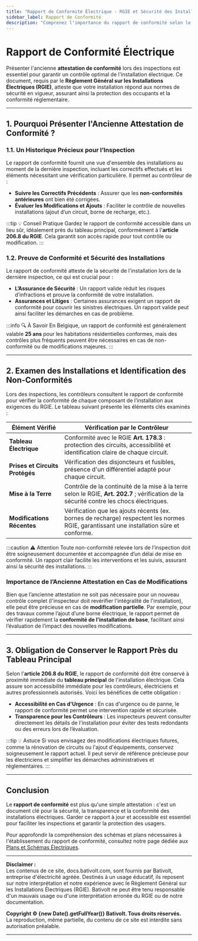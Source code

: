 ```yaml
---
title: "Rapport de Conformité Électrique - RGIE et Sécurité des Installations"
sidebar_label: Rapport de Conformité
description: "Comprenez l'importance du rapport de conformité selon le RGIE pour la sécurité des installations électriques en Belgique. Découvrez pourquoi conserver et présenter l'attestation est essentiel pour les inspections et modifications électriques."
---
```


# Rapport de Conformité Électrique

Présenter l'ancienne **attestation de conformité** lors des inspections est essentiel pour garantir un contrôle optimal de l'installation électrique. Ce document, requis par le **Règlement Général sur les Installations Électriques (RGIE)**, atteste que votre installation répond aux normes de sécurité en vigueur, assurant ainsi la protection des occupants et la conformité réglementaire.

---

## 1. Pourquoi Présenter l'Ancienne Attestation de Conformité ?

### 1.1. Un Historique Précieux pour l’Inspection

Le rapport de conformité fournit une vue d'ensemble des installations au moment de la dernière inspection, incluant les correctifs effectués et les éléments nécessitant une vérification particulière. Il permet au contrôleur de :

- **Suivre les Correctifs Précédents** : Assurer que les **non-conformités antérieures** ont bien été corrigées.
- **Évaluer les Modifications et Ajouts** : Faciliter le contrôle de nouvelles installations (ajout d’un circuit, borne de recharge, etc.).

:::tip 💡 Conseil Pratique
Gardez le rapport de conformité accessible dans un lieu sûr, idéalement près du tableau principal, conformément à l'**article 206.8 du RGIE**. Cela garantit son accès rapide pour tout contrôle ou modification.
:::

### 1.2. Preuve de Conformité et Sécurité des Installations

Le rapport de conformité atteste de la sécurité de l'installation lors de la dernière inspection, ce qui est crucial pour :

- **L’Assurance de Sécurité** : Un rapport valide réduit les risques d’infractions et prouve la conformité de votre installation.
- **Assurances et Litiges** : Certaines assurances exigent un rapport de conformité pour couvrir les sinistres électriques. Un rapport valide peut ainsi faciliter les démarches en cas de problème.

:::info 🔍 À Savoir
En Belgique, un rapport de conformité est généralement valable **25 ans** pour les habitations résidentielles conformes, mais des contrôles plus fréquents peuvent être nécessaires en cas de non-conformité ou de modifications majeures.
:::

---

## 2. Examen des Installations et Identification des Non-Conformités

Lors des inspections, les contrôleurs consultent le rapport de conformité pour vérifier la conformité de chaque composant de l’installation aux exigences du RGIE. Le tableau suivant présente les éléments clés examinés :

| **Élément Vérifié**               | **Vérification par le Contrôleur**                                                                                         |
|-----------------------------------|-----------------------------------------------------------------------------------------------------------------------------|
| **Tableau Électrique**            | Conformité avec le RGIE **Art. 178.3** : protection des circuits, accessibilité et identification claire de chaque circuit. |
| **Prises et Circuits Protégés**   | Vérification des disjoncteurs et fusibles, présence d'un différentiel adapté pour chaque circuit.                           |
| **Mise à la Terre**               | Contrôle de la continuité de la mise à la terre selon le RGIE, **Art. 202.7** ; vérification de la sécurité contre les chocs électriques. |
| **Modifications Récentes**        | Vérification que les ajouts récents (ex. bornes de recharge) respectent les normes RGIE, garantissant une installation sûre et conforme. |

:::caution ⚠️ Attention
Toute non-conformité relevée lors de l’inspection doit être soigneusement documentée et accompagnée d’un délai de mise en conformité. Un rapport clair facilite les interventions et les suivis, assurant ainsi la sécurité des installations.
:::

### Importance de l’Ancienne Attestation en Cas de Modifications

Bien que l’ancienne attestation ne soit pas nécessaire pour un nouveau contrôle complet (l'inspecteur doit revérifier l'intégralité de l'installation), elle peut être précieuse en cas de **modification partielle**. Par exemple, pour des travaux comme l’ajout d’une borne électrique, le rapport permet de vérifier rapidement la **conformité de l'installation de base**, facilitant ainsi l’évaluation de l’impact des nouvelles modifications.

---

## 3. Obligation de Conserver le Rapport Près du Tableau Principal

Selon l'**article 206.8 du RGIE**, le rapport de conformité doit être conservé à proximité immédiate du **tableau principal** de l'installation électrique. Cela assure son accessibilité immédiate pour les contrôleurs, électriciens et autres professionnels autorisés. Voici les bénéfices de cette obligation :

- **Accessibilité en Cas d'Urgence** : En cas d'urgence ou de panne, le rapport de conformité permet une intervention rapide et sécurisée.
- **Transparence pour les Contrôleurs** : Les inspecteurs peuvent consulter directement les détails de l'installation pour éviter des tests redondants ou des erreurs lors de l’évaluation.

:::tip 💡 Astuce
Si vous envisagez des modifications électriques futures, comme la rénovation de circuits ou l'ajout d'équipements, conservez soigneusement le rapport actuel. Il peut servir de référence précieuse pour les électriciens et simplifier les démarches administratives et réglementaires.
:::

---

## Conclusion

Le **rapport de conformité** est plus qu'une simple attestation : c'est un document clé pour la sécurité, la transparence et la conformité des installations électriques. Garder ce rapport à jour et accessible est essentiel pour faciliter les inspections et garantir la protection des usagers. 

Pour approfondir la compréhension des schémas et plans nécessaires à l'établissement du rapport de conformité, consultez notre page dédiée aux [Plans et Schémas Électriques](https://docs.bativolt.com/docs/checklist/plans-schemas-electriques).

---

**Disclaimer :**  
Les contenus de ce site, docs.bativolt.com, sont fournis par Bativolt, entreprise d'électricité agréée. Destinés à un usage éducatif, ils reposent sur notre interprétation et notre expérience avec le Règlement Général sur les Installations Électriques (RGIE). Bativolt ne peut être tenu responsable d'un mauvais usage ou d'une interprétation erronée du RGIE ou de notre documentation.

**Copyright © {new Date().getFullYear()} Bativolt. Tous droits réservés.**  
La reproduction, même partielle, du contenu de ce site est interdite sans autorisation préalable.

---